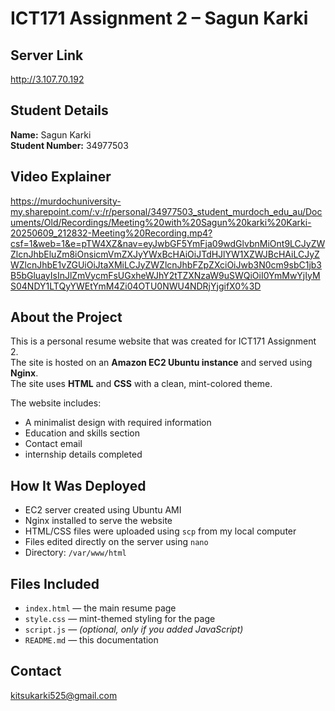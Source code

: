 # ICT171 Assignment 2 – Sagun Karki

## Server Link  
http://3.107.70.192

##  Student Details  
**Name:** Sagun Karki  
**Student Number:** 34977503

## Video Explainer  
https://murdochuniversity-my.sharepoint.com/:v:/r/personal/34977503_student_murdoch_edu_au/Documents/Old/Recordings/Meeting%20with%20Sagun%20karki%20Karki-20250609_212832-Meeting%20Recording.mp4?csf=1&web=1&e=pTW4XZ&nav=eyJwbGF5YmFja09wdGlvbnMiOnt9LCJyZWZlcnJhbEluZm8iOnsicmVmZXJyYWxBcHAiOiJTdHJlYW1XZWJBcHAiLCJyZWZlcnJhbE1vZGUiOiJtaXMiLCJyZWZlcnJhbFZpZXciOiJwb3N0cm9sbC1jb3B5bGluayIsInJlZmVycmFsUGxheWJhY2tTZXNzaW9uSWQiOiI0YmMwYjIyMS04NDY1LTQyYWEtYmM4Zi04OTU0NWU4NDRjYjgifX0%3D

## About the Project  
This is a personal resume website that was created for ICT171 Assignment 2.  
The site is hosted on an **Amazon EC2 Ubuntu instance** and served using **Nginx**.  
The site uses **HTML** and **CSS** with a clean, mint-colored theme.  

The website includes:
- A minimalist design with required information
- Education and skills section
- Contact email 
- internship details completed 

## How It Was Deployed  
- EC2 server created using Ubuntu AMI  
- Nginx installed to serve the website  
- HTML/CSS files were uploaded using `scp` from my local computer  
- Files edited directly on the server using `nano`  
- Directory: `/var/www/html`

##  Files Included  
- `index.html` — the main resume page  
- `style.css` — mint-themed styling for the page  
- `script.js` — *(optional, only if you added JavaScript)*  
- `README.md` — this documentation

## Contact  
kitsukarki525@gmail.com
